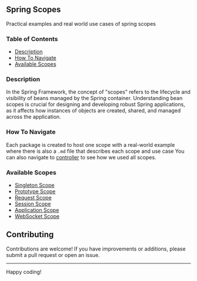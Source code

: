 ## Spring Scopes
Practical examples and real world use cases of spring scopes

### Table of Contents
- [Description](#Description)
- [How To Navigate](#How-To-Navigate)
- [Available Scopes](#Available-Scopes)

### Description
In the Spring Framework, the concept of "scopes" refers to the lifecycle and visibility of beans managed by the Spring container. 
Understanding bean scopes is crucial for designing and developing robust Spring applications, as it affects how instances of objects are created, shared, and managed across the application.


### How To Navigate
Each package is created to host one scope with a real-world example where there is also a `.md` file that describes each scope and use case
You can also navigate to [controller](./src/main/java/com/sanie/springscopes/controller/ScopedBeansController.java) to see how we used all scopes.

### Available Scopes
- [Singleton Scope](./src/main/java/com/sanie/springscopes/singleton)
- [Prototype Scope](./src/main/java/com/sanie/springscopes/prototype)
- [Request Scope](./src/main/java/com/sanie/springscopes/request)
- [Session Scope](./src/main/java/com/sanie/springscopes/session)
- [Application Scope](./src/main/java/com/sanie/springscopes/application)
- [WebSocket Scope](./src/main/java/com/sanie/springscopes/websocket)

## Contributing

Contributions are welcome! If you have improvements or additions, please submit a pull request or open an issue.

-------------------------------------------------------------
Happy coding!
